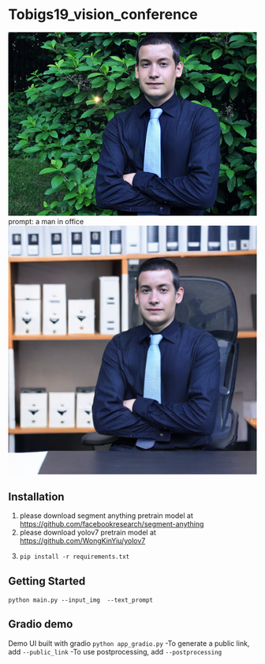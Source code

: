 # Tobigs19_vision_conference
![input](./figure/man.jpeg)
prompt: a man in office
![output](./result/a_man_in_office.png)

## Installation
1. please download segment anything pretrain model at https://github.com/facebookresearch/segment-anything
2. please download yolov7 pretrain model at https://github.com/WongKinYiu/yolov7
3. <pre><code>pip install -r requirements.txt</code></pre>

## Getting Started
<pre><code>python main.py --input_img <your test image path> --text_prompt <your text prompt></code></pre>

## Gradio demo
Demo UI built with gradio
```python app_gradio.py```
-To generate a public link, add ```--public_link```
-To use postprocessing, add ```--postprocessing```
